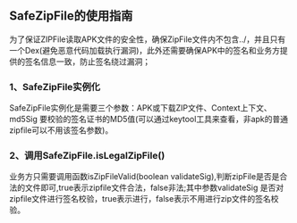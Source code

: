 ## SafeZipFile的使用指南
为了保证ZIPFile读取APK文件的安全性，确保ZipFile文件内不包含../，并且只有一个Dex(避免恶意代码加载执行漏洞)，此外还需要确保APK中的签名和业务方提供的签名信息一致，防止签名绕过漏洞；
### 1、SafeZipFile实例化

SafeZipFile实例化是需要三个参数：APK或下载ZIP文件、Context上下文、md5Sig 要校验的签名证书的MD5值(可以通过keytool工具来查看，非apk的普通zipfile可以不用该签名参数)。

### 2、调用SafeZipFile.isLegalZipFile()

业务方只需要调用函数isZipFileValid(boolean validateSig),判断zipFile是否是合法的文件即可,true表示zipfile文件合法，false非法;其中参数validateSig 是否对zipfile文件进行签名校验，true表示进行，false表示不用进行zip文件的签名校验。